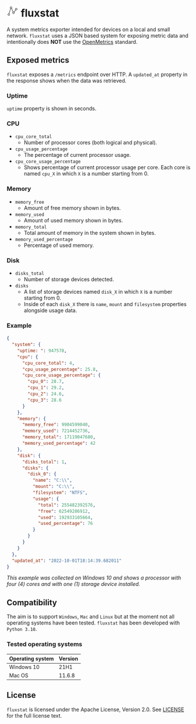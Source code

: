 # ![alt text](assets/icon.png  "fluxstat logo") fluxstat
A system metrics exporter intended for devices on a local and small network. `fluxstat` uses a JSON based system for exposing metric data and intentionally does **NOT** use the [OpenMetrics](https://openmetrics.io/) standard.

## Exposed metrics
`fluxstat` exposes a `/metrics` endpoint over HTTP.
A `updated_at` property in the response shows when the data was retrieved.

### Uptime
`uptime` property is shown in seconds.

### CPU
* `cpu_core_total`
  * Number of processor cores (both logical and physical).
* `cpu_usage_percentage`
  * The percentage of current processor usage.
* `cpu_core_usage_percentage`
  * Shows percentage of current processor usage per core. Each core is named `cpu_X` in which `X` is a number starting from 0.

### Memory
* `memory_free`
  * Amount of free memory shown in bytes.
* `memory_used`
  * Amount of used memory shown in bytes.
* `memory_total`
  * Total amount of memory in the system shown in bytes.
* `memory_used_percentage`
  * Percentage of used memory.

### Disk
* `disks_total`
  * Number of storage devices detected.
* `disks`
  * A list of storage devices named `disk_X` in which `X` is a number starting from 0.
  * Inside of each `disk_X` there is `name`, `mount` and `filesystem` properties alongside usage data.

### Example
```json
{
  "system": {
    "uptime: ": 947578,
    "cpu": {
      "cpu_core_total": 4,
      "cpu_usage_percentage": 25.8,
      "cpu_core_usage_percentage": {
        "cpu_0": 28.7,
        "cpu_1": 29.2,
        "cpu_2": 24.6,
        "cpu_3": 28.6
      }
    },
    "memory": {
      "memory_free": 9904599040,
      "memory_used": 7214452736,
      "memory_total": 17119047680,
      "memory_used_percentage": 42
    },
    "disk": {
      "disks_total": 1,
      "disks": {
        "disk_0": {
          "name": "C:\\",
          "mount": "C:\\",
          "filesystem": "NTFS",
          "usage": {
            "total": 255482392576,
            "free": 62549286912,
            "used": 192933105664,
            "used_percentage": 76
          }
        }
      }
    }
  },
  "updated_at": "2022-10-01T18:14:39.682011"
}
```
*This example was collected on Windows 10 and shows a processor with four (4) cores and with one (1) storage device installed.*

## Compatibility
The aim is to support `Windows`, `Mac` and `Linux` but at the moment not all operating systems have been tested. 
`fluxstat` has been developed with `Python 3.10`.


### Tested operating systems 
| Operating system | Version | 
| -----------------|:--------|
| Windows 10       | 21H1    |
| Mac OS           | 11.6.8  |


## License
`fluxstat` is licensed under the Apache License, Version 2.0. See [LICENSE](LICENSE) for the full license text.